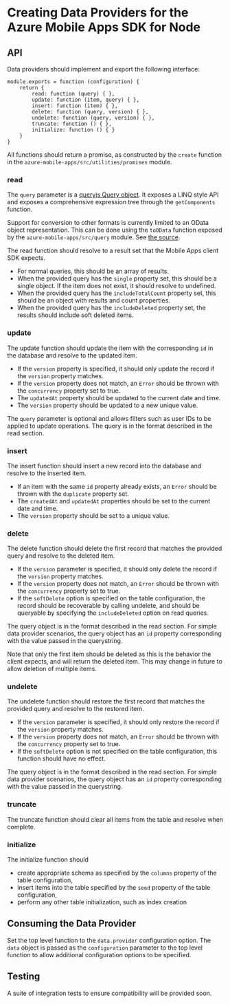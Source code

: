 # Creating Data Providers for the Azure Mobile Apps SDK for Node

## API

Data providers should implement and export the following interface:

````
module.exports = function (configuration) {
    return {
        read: function (query) { },
        update: function (item, query) { },
        insert: function (item) { },
        delete: function (query, version) { },
        undelete: function (query, version) { },
        truncate: function () { },
        initialize: function () { }
    }
}
````

All functions should return a promise, as constructed by the `create` function in the `azure-mobile-apps/src/utilities/promises` module.

### read

The `query` parameter is a [queryjs Query object][queryjs]. It exposes a LINQ style API and exposes a comprehensive expression tree through the `getComponents` function.

Support for conversion to other formats is currently limited to an OData object representation. This can be done using the `toOData` function exposed by the `azure-mobile-apps/src/query` module. See [the source][toOData].

The read function should resolve to a result set that the Mobile Apps client SDK expects.
- For normal queries, this should be an array of results.
- When the provided query has the `single` property set, this should be a single object.
  If the item does not exist, it should resolve to undefined.
- When the provided query has the `includeTotalCount` property set, this should be an object
  with results and count properties.
- When the provided query has the `includeDeleted` property set, the results should include
  soft deleted items.

### update

The update function should update the item with the corresponding `id` in the database
and resolve to the updated item.
- If the `version` property is specified, it should only update the record if the `version`
  property matches.
- If the `version` property does not match, an `Error` should be thrown with the `concurrency`
  property set to true.
- The `updatedAt` property should be updated to the current date and time.
- The `version` property should be updated to a new unique value.

The `query` parameter is optional and allows filters such as user IDs to be applied to update operations.
The query is in the format described in the read section.

### insert

The insert function should insert a new record into the database and resolve to
the inserted item.
- If an item with the same `id` property already exists, an `Error` should be thrown with
  the `duplicate` property set.
- The `createdAt` and `updatedAt` properties should be set to the current date and time.
- The `version` property should be set to a unique value.

### delete

The delete function should delete the first record that matches the provided query and resolve to the deleted item.
- If the `version` parameter is specified, it should only delete the record if the `version`
  property matches.
- If the `version` property does not match, an `Error` should be thrown with the `concurrency`
  property set to true.
- If the `softDelete` option is specified on the table configuration, the record should be
  recoverable by calling undelete, and should be queryable by specifying the `includeDeleted`
  option on read queries.

The query object is in the format described in the read section. For simple data provider scenarios,
the query object has an `id` property corresponding with the value passed in the querystring.

Note that only the first item should be deleted as this is the behavior the client expects, and will return the deleted
item. This may change in future to allow deletion of multiple items.

### undelete
The undelete function should restore the first record that matches the provided query and resolve to the restored item.
- If the `version` parameter is specified, it should only restore the record if the `version`
  property matches.
- If the `version` property does not match, an `Error` should be thrown with the `concurrency`
  property set to true.
- If the `softDelete` option is not specified on the table configuration, this function
  should have no effect.

The query object is in the format described in the read section. For simple data provider scenarios,
the query object has an `id` property corresponding with the value passed in the querystring.

### truncate
The truncate function should clear all items from the table and resolve when complete.

### initialize
The initialize function should
- create appropriate schema as specified by the `columns` property of the table configuration,
- insert items into the table specified by the `seed` property of the table configuration,
- perform any other table initialization, such as index creation

## Consuming the Data Provider

Set the top level function to the `data.provider` configuration option. The `data` object is passed as the `configuration` parameter to the top level function to allow additional configuration options to be specified.

## Testing

A suite of integration tests to ensure compatibility will be provided soon.


[queryjs]: https://github.com/Azure/queryjs
[toOData]: https://github.com/Azure/azure-mobile-apps-node/blob/master/src/query/index.js
